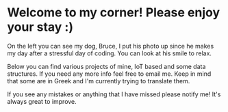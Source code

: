 # Welcome to my corner! Please enjoy your stay :)

On the left you can see my dog, Bruce, I put his photo up since he makes my day after a stressful day of coding.
You can look at his smile to relax.

Below you can find various projects of mine, IoT based and some data structures.
If you need any more info feel free to email me.
Keep in mind that some are in Greek and I'm currently trying to translate them.

If you see any mistakes or anything that I have missed please notify me! It's always great to improve.